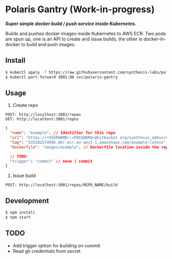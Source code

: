 # Polaris Gantry (Work-in-progress)

**_Super simple docker build / push service inside Kubernetes._**

Builds and pushes docker images inside Kubernetes to AWS ECR. Two pods are spun up, one is an API to create and issue builds, the other is docker-in-docker to build and push images.

## Install

```sh
$ kubectl apply -f https://raw.githubusercontent.com/synthesis-labs/polaris-gantry/master/polaris-gantry.yaml
$ kubectl port-forward 3001:80 svc/polaris-gantry
```

## Usage

1. Create repo

```
POST: http://localhost:3001/repos
GET: http://localhost:3001/repos
```

```json
{
  "name": "example", // Identifier for this repo
  "url": "https://<USERNAME>:<PASSWORD>@bitbucket.org/synthesis_admin/example.git", // Git repo, include credentials
  "tag": "535282574996.dkr.ecr.eu-west-1.amazonaws.com/example:latest", // Tag which includes docker registry to use
  "dockerfile": "images/example", // Dockerfile location inside the repo

  // TODO:
  "trigger": "commit" // none | commit
}
```

1. Issue build

```
POST: http://localhost:3001/repos/REPO_NAME/build
```

## Development

```sh
$ npm install
$ npm start
```

## TODO

- Add trigger option for building on commit
- Read git credentials from secret
